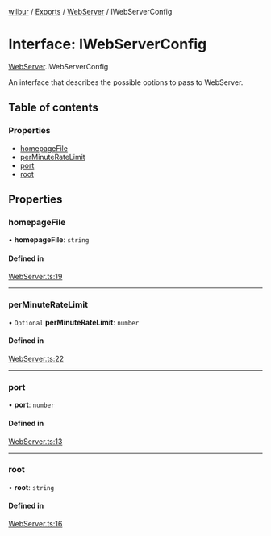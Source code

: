 [wilbur](../README.md) / [Exports](../modules.md) / [WebServer](../modules/WebServer.md) / IWebServerConfig

# Interface: IWebServerConfig

[WebServer](../modules/WebServer.md).IWebServerConfig

An interface that describes the possible options to pass to
WebServer.

## Table of contents

### Properties

- [homepageFile](WebServer.IWebServerConfig.md#homepagefile)
- [perMinuteRateLimit](WebServer.IWebServerConfig.md#perminuteratelimit)
- [port](WebServer.IWebServerConfig.md#port)
- [root](WebServer.IWebServerConfig.md#root)

## Properties

### homepageFile

• **homepageFile**: `string`

#### Defined in

[WebServer.ts:19](https://github.com/mcottontensor/PixelStreamingInfrastructure/blob/9e99810/new_cirrus/src/WebServer.ts#L19)

___

### perMinuteRateLimit

• `Optional` **perMinuteRateLimit**: `number`

#### Defined in

[WebServer.ts:22](https://github.com/mcottontensor/PixelStreamingInfrastructure/blob/9e99810/new_cirrus/src/WebServer.ts#L22)

___

### port

• **port**: `number`

#### Defined in

[WebServer.ts:13](https://github.com/mcottontensor/PixelStreamingInfrastructure/blob/9e99810/new_cirrus/src/WebServer.ts#L13)

___

### root

• **root**: `string`

#### Defined in

[WebServer.ts:16](https://github.com/mcottontensor/PixelStreamingInfrastructure/blob/9e99810/new_cirrus/src/WebServer.ts#L16)
